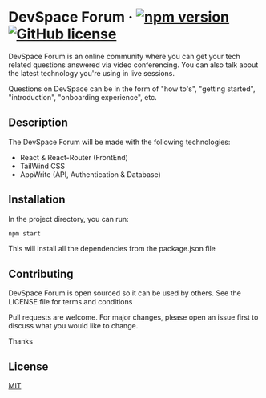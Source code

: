 # DevSpace Forum &middot; [![npm version](https://img.shields.io/badge/npm-v6.14.13-blue)](https://www.npmjs.com/package/react) [![GitHub license](https://img.shields.io/badge/license-MIT-blue.svg)](https://github.com/facebook/react/blob/main/LICENSE)

DevSpace Forum is an online community where you can get your tech related questions answered via video conferencing. You can also talk about the latest technology you're using in live sessions.

Questions on DevSpace can be in the form of "how to's", "getting started", "introduction", "onboarding experience", etc. 

## Description
The DevSpace Forum will be made with the following technologies:

- React & React-Router (FrontEnd)
- TailWind CSS
- AppWrite (API, Authentication & Database)

## Installation

In the project directory, you can run:

```bash
npm start
```
This will install all the dependencies from the package.json file

## Contributing
DevSpace Forum is open sourced so it can be used by others. See the LICENSE file for terms and conditions

Pull requests are welcome. For major changes, please open an issue first to discuss what you would like to change.

Thanks

## License
[MIT](https://choosealicense.com/licenses/mit/)